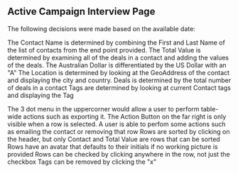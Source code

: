 ## Active Campaign Interview Page

The following decisions were made based on the available date:

The Contact Name is determined by combining the First and Last Name of the list of contacts from the end point provided.
The Total Value is determined by examining all of the deals in a contact and adding the values of the deals. 
The Australian Dollar is differentiated by the US Dollar with an "A"
The Location is determined by looking at the GeoAddress of the contact and displaying the city and country.
Deals is determined by the total number of deals in a contact
Tags are determined by looking at current Contact tags and displaying the Tag

The 3 dot menu in the uppercorner would allow a user to perform table-wide actions such as exporting it.
The Action Button on the far right is only visible when a row is selected. A user is able to perfom some actions such as emailing the contact or removing that row
Rows are sorted by clicking on the header, but only Contact and Total Value are rows that can be sorted
Rows have an avatar that defaults to their initials if no working picture is provided
Rows can be checked by clicking anywhere in the row, not just the checkbox
Tags can be removed by clicking the "x"
